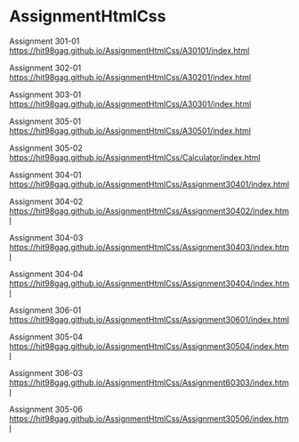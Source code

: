 # AssignmentHtmlCss

Assignment 301-01 https://hit98gag.github.io/AssignmentHtmlCss/A30101/index.html

Assignment 302-01 https://hit98gag.github.io/AssignmentHtmlCss/A30201/index.html

Assignment 303-01 https://hit98gag.github.io/AssignmentHtmlCss/A30301/index.html

Assignment 305-01 https://hit98gag.github.io/AssignmentHtmlCss/A30501/index.html

Assignment 305-02 https://hit98gag.github.io/AssignmentHtmlCss/Calculator/index.html

Assignment 304-01 https://hit98gag.github.io/AssignmentHtmlCss/Assignment30401/index.html

Assignment 304-02 https://hit98gag.github.io/AssignmentHtmlCss/Assignment30402/index.html

Assignment 304-03 https://hit98gag.github.io/AssignmentHtmlCss/Assignment30403/index.html

Assignment 304-04 https://hit98gag.github.io/AssignmentHtmlCss/Assignment30404/index.html

Assignment 306-01 https://hit98gag.github.io/AssignmentHtmlCss/Assignment30601/index.html

Assignment 305-04 https://hit98gag.github.io/AssignmentHtmlCss/Assignment30504/index.html

Assignment 306-03 https://hit98gag.github.io/AssignmentHtmlCss/Assignment60303/index.html

Assignment 305-06 https://hit98gag.github.io/AssignmentHtmlCss/Assignment30506/index.html
